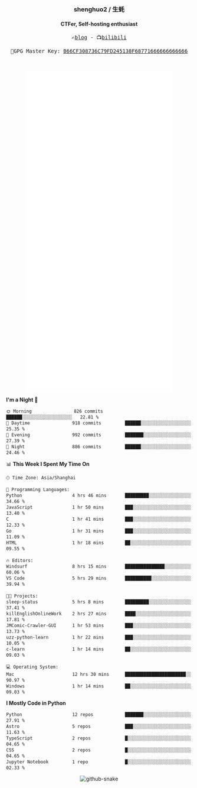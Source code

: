 <h3 align="center"> shenghuo2 / 生蚝 </h3>
<h4 align="center" >CTFer, Self-hosting enthusiast</h3>


<p align="center">
  <samp>
    ✍️<a href="https://blog.shenghuo2.top/">blog</a> -
    📺<a href="https://space.bilibili.com/85894935">bilibili</a>
  </samp>
</p>
<p align="center">
  <samp>
     🔐GPG Master Key: <a align="center" href="https://github.com/shenghuo2.gpg">B66CF308736C79FD245138F68771666666666666</a>
  </samp>
</p>
<br>
<p align="center">
  <a href="https://github.com/shenghuo2">
    <img width="400" align="top" src="https://github.com/shenghuo2/shenghuo2/blob/main/metrics.left.svg" />
  </a>
  <a href="https://github.com/shenghuo2">
    <img width="400" align="top" src="https://github.com/shenghuo2/shenghuo2/blob/main/metrics.right.svg" />
  </a>
</p>


<!--START_SECTION:waka-->
**I'm a Night 🦉** 

```text
🌞 Morning                826 commits         ██████░░░░░░░░░░░░░░░░░░░   22.81 % 
🌆 Daytime                918 commits         ██████░░░░░░░░░░░░░░░░░░░   25.35 % 
🌃 Evening                992 commits         ███████░░░░░░░░░░░░░░░░░░   27.39 % 
🌙 Night                  886 commits         ██████░░░░░░░░░░░░░░░░░░░   24.46 % 
```


📊 **This Week I Spent My Time On** 

```text
🕑︎ Time Zone: Asia/Shanghai

💬 Programming Languages: 
Python                   4 hrs 46 mins       █████████░░░░░░░░░░░░░░░░   34.66 % 
JavaScript               1 hr 50 mins        ███░░░░░░░░░░░░░░░░░░░░░░   13.40 % 
C                        1 hr 41 mins        ███░░░░░░░░░░░░░░░░░░░░░░   12.33 % 
Go                       1 hr 31 mins        ███░░░░░░░░░░░░░░░░░░░░░░   11.09 % 
HTML                     1 hr 18 mins        ██░░░░░░░░░░░░░░░░░░░░░░░   09.55 % 

🔥 Editors: 
Windsurf                 8 hrs 15 mins       ███████████████░░░░░░░░░░   60.06 % 
VS Code                  5 hrs 29 mins       ██████████░░░░░░░░░░░░░░░   39.94 % 

🐱‍💻 Projects: 
sleep-status             5 hrs 8 mins        █████████░░░░░░░░░░░░░░░░   37.41 % 
killEnglishOnlineWork    2 hrs 27 mins       ████░░░░░░░░░░░░░░░░░░░░░   17.81 % 
JMComic-Crawler-GUI      1 hr 53 mins        ███░░░░░░░░░░░░░░░░░░░░░░   13.73 % 
uzz-python-learn         1 hr 22 mins        ███░░░░░░░░░░░░░░░░░░░░░░   10.05 % 
c-learn                  1 hr 14 mins        ██░░░░░░░░░░░░░░░░░░░░░░░   09.03 % 

💻 Operating System: 
Mac                      12 hrs 30 mins      ███████████████████████░░   90.97 % 
Windows                  1 hr 14 mins        ██░░░░░░░░░░░░░░░░░░░░░░░   09.03 % 
```

**I Mostly Code in Python** 

```text
Python                   12 repos            ███████░░░░░░░░░░░░░░░░░░   27.91 % 
Astro                    5 repos             ███░░░░░░░░░░░░░░░░░░░░░░   11.63 % 
TypeScript               2 repos             █░░░░░░░░░░░░░░░░░░░░░░░░   04.65 % 
CSS                      2 repos             █░░░░░░░░░░░░░░░░░░░░░░░░   04.65 % 
Jupyter Notebook         1 repo              █░░░░░░░░░░░░░░░░░░░░░░░░   02.33 % 
```




<!--END_SECTION:waka-->


<div align="center">
  <picture>
    <source media="(prefers-color-scheme: dark)" srcset="https://gist.githubusercontent.com/shenghuo2/bfce20b14ab0484cef03bae6e60e0b3a/raw/github-snake-dark.svg" />
    <source media="(prefers-color-scheme: light)" srcset="https://gist.githubusercontent.com/shenghuo2/bfce20b14ab0484cef03bae6e60e0b3a/raw/github-snake.svg" />
    <img alt="github-snake" src="https://gist.githubusercontent.com/shenghuo2/bfce20b14ab0484cef03bae6e60e0b3a/raw/github-snake.svg" />
  </picture>
</div>

<!--
**shenghuo2/shenghuo2** is a ✨ _special_ ✨ repository because its `README.md` (this file) appears on your GitHub profile.

Here are some ideas to get you started:

- 🔭 I’m currently working on ...
- 🌱 I’m currently learning ...
- 👯 I’m looking to collaborate on ...
- 🤔 I’m looking for help with ...
- 💬 Ask me about ...
- 📫 How to reach me: ...
- 😄 Pronouns: ...
- ⚡ Fun fact: ...
-->
